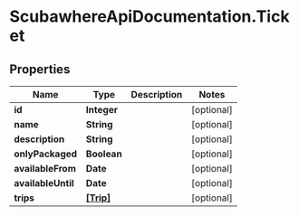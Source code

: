 # ScubawhereApiDocumentation.Ticket

## Properties
Name | Type | Description | Notes
------------ | ------------- | ------------- | -------------
**id** | **Integer** |  | [optional] 
**name** | **String** |  | [optional] 
**description** | **String** |  | [optional] 
**onlyPackaged** | **Boolean** |  | [optional] 
**availableFrom** | **Date** |  | [optional] 
**availableUntil** | **Date** |  | [optional] 
**trips** | [**[Trip]**](Trip.md) |  | [optional] 



